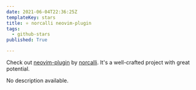 ```yaml
---
date: 2021-06-04T22:36:25Z
templateKey: stars
title: ⭐ norcalli neovim-plugin
tags:
  - github-stars
published: True

---
```


Check out [neovim-plugin](https://github.com/norcalli/neovim-plugin) by [norcalli](https://github.com/norcalli). It's a well-crafted project with great potential.

No description available.
